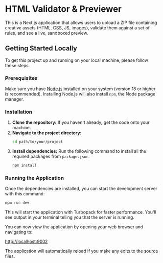 # HTML Validator & Previewer

This is a Next.js application that allows users to upload a ZIP file containing creative assets (HTML, CSS, JS, images), validate them against a set of rules, and see a live, sandboxed preview.

## Getting Started Locally

To get this project up and running on your local machine, please follow these steps.

### Prerequisites

Make sure you have [Node.js](https://nodejs.org/) installed on your system (version 18 or higher is recommended). Installing Node.js will also install `npm`, the Node package manager.

### Installation

1.  **Clone the repository:** If you haven't already, get the code onto your machine.
2.  **Navigate to the project directory:**
    ```bash
    cd path/to/your/project
    ```
3.  **Install dependencies:** Run the following command to install all the required packages from `package.json`.
    ```bash
    npm install
    ```

### Running the Application

Once the dependencies are installed, you can start the development server with this command:

```bash
npm run dev
```

This will start the application with Turbopack for faster performance. You'll see output in your terminal telling you that the server is running.

You can now view the application by opening your web browser and navigating to:

[http://localhost:9002](http://localhost:9002)

The application will automatically reload if you make any edits to the source files.
